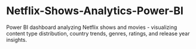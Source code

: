 # Netflix-Shows-Analytics-Power-BI
Power BI dashboard analyzing Netflix shows and movies - visualizing content type distribution, country trends, genres, ratings, and release year insights.
